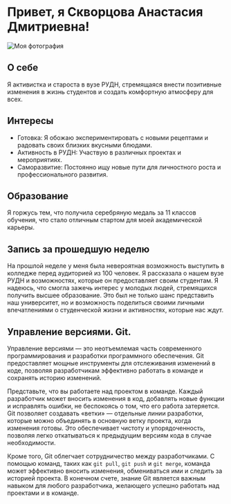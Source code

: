 # Привет, я Скворцова Анастасия Дмитриевна!

![Моя фотография](path_to_your_photo.jpg)

## О себе
Я активистка и староста в вузе РУДН, стремящаяся внести позитивные изменения в жизнь студентов и создать комфортную атмосферу для всех.

## Интересы
- Готовка: Я обожаю экспериментировать с новыми рецептами и радовать своих близких вкусными блюдами.
- Активность в РУДН: Участвую в различных проектах и мероприятиях.
- Саморазвитие: Постоянно ищу новые пути для личностного роста и профессионального развития.

## Образование
Я горжусь тем, что получила серебряную медаль за 11 классов обучения, что стало отличным стартом для моей академической карьеры.

## Запись за прошедшую неделю
На прошлой неделе у меня была невероятная возможность выступить в колледже перед аудиторией из 100 человек. Я рассказала о нашем вузе РУДН и возможностях, которые он предоставляет своим студентам. Я надеюсь, что смогла зажечь интерес у молодых людей, стремящихся получить высшее образование. Это был не только шанс представить наш университет, но и возможность поделиться своими личными впечатлениями о студенческой жизни и активностях, которые нас ждут.

## Управление версиями. Git.
Управление версиями — это неотъемлемая часть современного программирования и разработки программного обеспечения. Git предоставляет мощные инструменты для отслеживания изменений в коде, позволяя разработчикам эффективно работать в команде и сохранять историю изменений.

Представьте, что вы работаете над проектом в команде. Каждый разработчик может вносить изменения в код, добавлять новые функции и исправлять ошибки, не беспокоясь о том, что его работа затеряется. Git позволяет создавать «ветки» — отдельные линии разработки, которые можно объединять в основную ветку проекта, когда изменения готовы. Это обеспечивает чистоту и упорядоченность, позволяя легко откатываться к предыдущим версиям кода в случае необходимости.

Кроме того, Git облегчает сотрудничество между разработчиками. С помощью команд, таких как `git pull`, `git push` и `git merge`, команда может эффективно вносить изменения, обмениваться ими и следить за историей проекта. В конечном счете, знание Git является важным навыком для любого разработчика, желающего успешно работать над проектами и в команде.